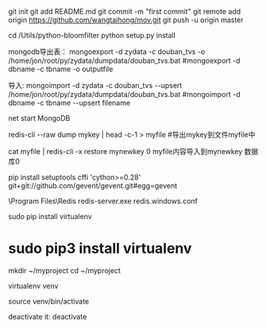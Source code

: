 git init
git add README.md
git commit -m "first commit"
git remote add origin https://github.com/wangtaihong/mov.git
git push -u origin master


cd /Utils/python-bloomfilter
python setup.py install

mongodb导出表：
mongoexport -d zydata -c douban_tvs -o /home/jon/root/py/zydata/dumpdata/douban_tvs.bat
#mongoexport -d dbname -c tbname -o outputfile

导入:
mongoimport -d zydata -c douban_tvs --upsert /home/jon/root/py/zydata/dumpdata/douban_tvs.bat
#mongoimport -d dbname -c tbname --upsert filename

<!-- windows启动: -->
net start MongoDB

redis-cli --raw dump mykey | head -c-1 > myfile
#导出mykey到文件myfile中

cat myfile | redis-cli -x restore mynewkey 0
myfile内容导入到mynewkey  数据库0

pip install setuptools cffi 'cython>=0.28' git+git://github.com/gevent/gevent.git#egg=gevent



\Program Files\Redis
redis-server.exe redis.windows.conf


sudo pip install virtualenv

# sudo pip3 install virtualenv

mkdir ~/myproject
cd ~/myproject

virtualenv venv

source venv/bin/activate

deactivate it:
deactivate